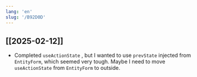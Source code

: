 ```yaml
---
lang: 'en'
slug: '/B92D0D'
---
```


## [[2025-02-12]]

- Completed `useActionState` , but I wanted to use `prevState` injected from `EntityForm`, which seemed very tough. Maybe I need to move `useActionState` from `EntityForm` to outside.
